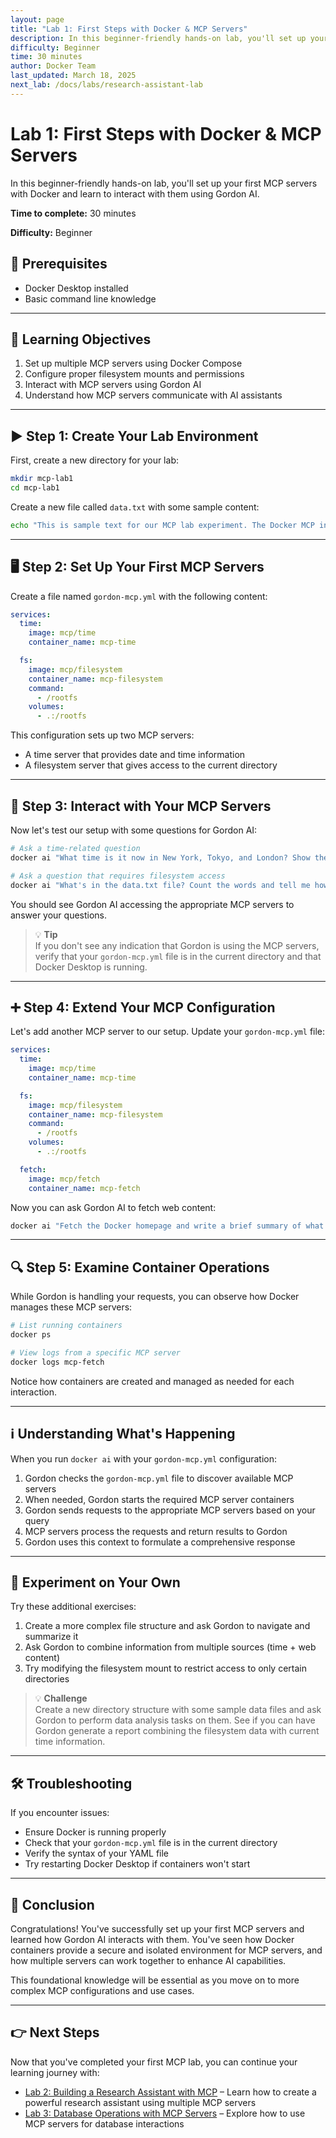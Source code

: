 ```yaml
---
layout: page
title: "Lab 1: First Steps with Docker & MCP Servers"
description: In this beginner-friendly hands-on lab, you'll set up your first MCP servers with Docker and learn to interact with them using Gordon AI.
difficulty: Beginner
time: 30 minutes
author: Docker Team
last_updated: March 18, 2025
next_lab: /docs/labs/research-assistant-lab
---
```


# Lab 1: First Steps with Docker & MCP Servers

In this beginner-friendly hands-on lab, you'll set up your first MCP servers with Docker and learn to interact with them using Gordon AI.

**Time to complete:** 30 minutes

**Difficulty:** Beginner

## 🧾 Prerequisites

- Docker Desktop installed  
- Basic command line knowledge  

---

## 🎯 Learning Objectives

1. Set up multiple MCP servers using Docker Compose  
2. Configure proper filesystem mounts and permissions  
3. Interact with MCP servers using Gordon AI  
4. Understand how MCP servers communicate with AI assistants  

---

## ▶️ Step 1: Create Your Lab Environment

First, create a new directory for your lab:

```bash
mkdir mcp-lab1
cd mcp-lab1
```

Create a new file called `data.txt` with some sample content:

```bash
echo "This is sample text for our MCP lab experiment. The Docker MCP integration is awesome!" > data.txt
```

---

## 🖥️ Step 2: Set Up Your First MCP Servers

Create a file named `gordon-mcp.yml` with the following content:

```yaml
services:
  time:
    image: mcp/time
    container_name: mcp-time

  fs:
    image: mcp/filesystem
    container_name: mcp-filesystem
    command:
      - /rootfs
    volumes:
      - .:/rootfs
```

This configuration sets up two MCP servers:

- A time server that provides date and time information  
- A filesystem server that gives access to the current directory  

---

## 🤖 Step 3: Interact with Your MCP Servers

Now let's test our setup with some questions for Gordon AI:

```bash
# Ask a time-related question
docker ai "What time is it now in New York, Tokyo, and London? Show the date too."

# Ask a question that requires filesystem access
docker ai "What's in the data.txt file? Count the words and tell me how many there are."
```

You should see Gordon AI accessing the appropriate MCP servers to answer your questions.

> 💡 **Tip**  
> If you don't see any indication that Gordon is using the MCP servers, verify that your `gordon-mcp.yml` file is in the current directory and that Docker Desktop is running.

---

## ➕ Step 4: Extend Your MCP Configuration

Let's add another MCP server to our setup. Update your `gordon-mcp.yml` file:

```yaml
services:
  time:
    image: mcp/time
    container_name: mcp-time

  fs:
    image: mcp/filesystem
    container_name: mcp-filesystem
    command:
      - /rootfs
    volumes:
      - .:/rootfs

  fetch:
    image: mcp/fetch
    container_name: mcp-fetch
```

Now you can ask Gordon AI to fetch web content:

```bash
docker ai "Fetch the Docker homepage and write a brief summary of what Docker is to a file called docker-summary.txt"
```

---

## 🔍 Step 5: Examine Container Operations

While Gordon is handling your requests, you can observe how Docker manages these MCP servers:

```bash
# List running containers
docker ps

# View logs from a specific MCP server
docker logs mcp-fetch
```

Notice how containers are created and managed as needed for each interaction.

---

## ℹ️ Understanding What's Happening

When you run `docker ai` with your `gordon-mcp.yml` configuration:

1. Gordon checks the `gordon-mcp.yml` file to discover available MCP servers  
2. When needed, Gordon starts the required MCP server containers  
3. Gordon sends requests to the appropriate MCP servers based on your query  
4. MCP servers process the requests and return results to Gordon  
5. Gordon uses this context to formulate a comprehensive response  

---

## 🧪 Experiment on Your Own

Try these additional exercises:

1. Create a more complex file structure and ask Gordon to navigate and summarize it  
2. Ask Gordon to combine information from multiple sources (time + web content)  
3. Try modifying the filesystem mount to restrict access to only certain directories  

> 💡 **Challenge**  
> Create a new directory structure with some sample data files and ask Gordon to perform data analysis tasks on them. See if you can have Gordon generate a report combining the filesystem data with current time information.

---

## 🛠️ Troubleshooting

If you encounter issues:

- Ensure Docker is running properly  
- Check that your `gordon-mcp.yml` file is in the current directory  
- Verify the syntax of your YAML file  
- Try restarting Docker Desktop if containers won't start  

---

## 🏁 Conclusion

Congratulations! You've successfully set up your first MCP servers and learned how Gordon AI interacts with them. You've seen how Docker containers provide a secure and isolated environment for MCP servers, and how multiple servers can work together to enhance AI capabilities.

This foundational knowledge will be essential as you move on to more complex MCP configurations and use cases.

---

## 👉 Next Steps

Now that you've completed your first MCP lab, you can continue your learning journey with:

- [Lab 2: Building a Research Assistant with MCP](/docs/labs/research-assistant-lab) – Learn how to create a powerful research assistant using multiple MCP servers  
- [Lab 3: Database Operations with MCP Servers](/docs/labs/database-operations-lab) – Explore how to use MCP servers for database interactions